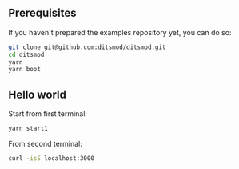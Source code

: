 ## Prerequisites

If you haven't prepared the examples repository yet, you can do so:

```bash
git clone git@github.com:ditsmod/ditsmod.git
cd ditsmod
yarn
yarn boot
```

## Hello world

Start from first terminal:

```bash
yarn start1
```

From second terminal:

```bash
curl -isS localhost:3000
```
